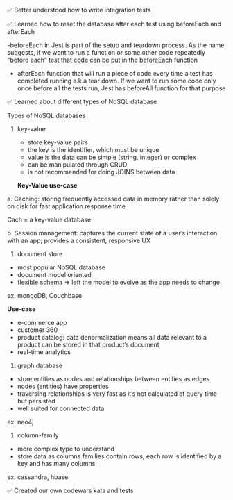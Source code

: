 ✅ Better understood how to write integration tests

✅ Learned how to reset the database after each test using beforeEach and afterEach

-beforeEach in Jest is part of the setup and teardown process. As the name suggests, if we want to run a function or some other code repeatedly “before each” test that code can be put in the beforeEach function

- afterEach function that will run a piece of code every time a test has completed running a.k.a tear down. If we want to run some code only once before all the tests run, Jest has beforeAll function for that purpose

✅ Learned about different types of NoSQL database

Types of NoSQL databases

1. key-value

   - store key-value pairs
   - the key is the identifier, which must be unique
   - value is the data can be simple (string, integer) or complex
   - can be manipulated through CRUD
   - is not recommended for doing JOINS between data

   **Key-Value use-case**

a. Caching: storing frequently accessed data in memory rather than solely on disk for fast application response time

Cach = a key-value database

b. Session management: captures the current state of a user’s interaction with an app; provides a consistent, responsive UX

1. document store

- most popular NoSQL database
- document model oriented
- flexible schema ⇒ left the model to evolve as the app needs to change

ex. mongoDB, Couchbase

**Use-case**

- e-commerce app
- customer 360
- product catalog: data denormalization means all data relevant to a product can be stored in that product’s document
- real-time analytics

1. graph database

- store entities as nodes and relationships between entities as edges
- nodes (entities) have properties
- traversing relationships is very fast as it’s not calculated at query time but persisted
- well suited for connected data

ex. neo4j

1. column-family

- more complex type to understand
- store data as columns families contain rows; each row is identified by a key and has many columns

ex. cassandra, hbase

✅ Created our own codewars kata and tests
